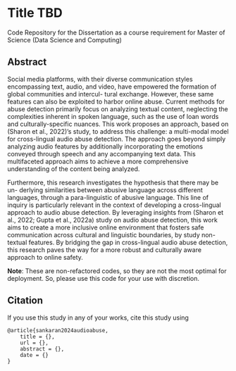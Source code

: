 # Title TBD

Code Repository for the Dissertation as a course requirement for Master of Science (Data Science and Computing)


## Abstract

Social media platforms, with their diverse communication styles encompassing text, audio, and video, have empowered the formation of global communities and intercul- tural exchange. However, these same features can also be exploited to harbor online abuse. Current methods for abuse detection primarily focus on analyzing textual content, neglecting the complexities inherent in spoken language, such as the use of loan words and culturally-specific nuances. This work proposes an approach, based on (Sharon et al., 2022)’s study, to address this challenge: a multi-modal model for cross-lingual audio abuse detection. The approach goes beyond simply analyzing audio features by additionally incorporating the emotions conveyed through speech and any accompanying text data. This multifaceted approach aims to achieve a more comprehensive understanding of the content being analyzed.

Furthermore, this research investigates the hypothesis that there may be un- derlying similarities between abusive language across different languages, through a para-linguistic of abusive language. This line of inquiry is particularly relevant in the context of developing a cross-lingual approach to audio abuse detection. By leveraging insights from (Sharon et al., 2022; Gupta et al., 2022a) study on audio abuse detection, this work aims to create a more inclusive online environment that fosters safe communication across cultural and linguistic boundaries, by study non- textual features. By bridging the gap in cross-lingual audio abuse detection, this research paves the way for a more robust and culturally aware approach to online safety.

**Note**: These are non-refactored codes, so they are not the most optimal for deployment. So, please use this code for your use with discretion.

## Citation

If you use this study in any of your works, cite this study using
```
@article{sankaran2024audioabuse,
    title = {},
    url = {},
    abstract = {},
    date = {}
}
```